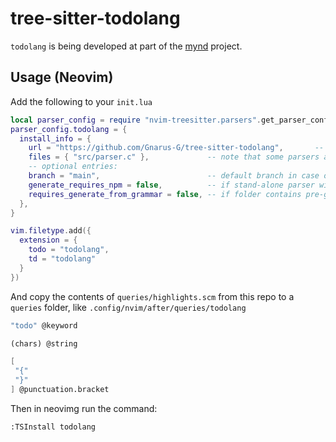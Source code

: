 # tree-sitter-todolang

`todolang` is being developed at part of the [mynd](https://github.com/Gnarus-G/mynd) project.

## Usage (Neovim)

Add the following to your `init.lua`

```lua
local parser_config = require "nvim-treesitter.parsers".get_parser_configs()
parser_config.todolang = {
  install_info = {
    url = "https://github.com/Gnarus-G/tree-sitter-todolang",       -- local path or git repo
    files = { "src/parser.c" },             -- note that some parsers also require src/scanner.c or src/scanner.cc
    -- optional entries:
    branch = "main",                        -- default branch in case of git repo if different from master
    generate_requires_npm = false,          -- if stand-alone parser without npm dependencies
    requires_generate_from_grammar = false, -- if folder contains pre-generated src/parser.c
  },
}

vim.filetype.add({
  extension = {
    todo = "todolang",
    td = "todolang"
  }
})
```

And copy the contents of `queries/highlights.scm` from this repo to a `queries` folder, like `.config/nvim/after/queries/todolang`

```scm
"todo" @keyword

(chars) @string

[
 "{"
 "}"
] @punctuation.bracket
```

Then in neovimg run the command:

`:TSInstall todolang`
